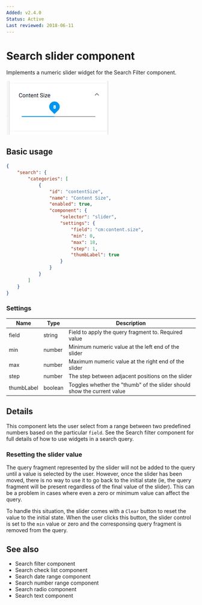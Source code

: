 ```yaml
---
Added: v2.4.0
Status: Active
Last reviewed: 2018-06-11
---
```


# Search slider component 

Implements a numeric slider widget for the Search Filter component.

![Slider Widget](../docassets/images/search-slider.png)

## Basic usage

```json
{
    "search": {
        "categories": [
            {
                "id": "contentSize",
                "name": "Content Size",
                "enabled": true,
                "component": {
                    "selector": "slider",
                    "settings": {
                        "field": "cm:content.size",
                        "min": 0,
                        "max": 18,
                        "step": 1,
                        "thumbLabel": true
                    }
                }
            }
        ]
    }
}
```

### Settings

| Name | Type | Description |
| ---- | ---- | ----------- |
| field | string | Field to apply the query fragment to. Required value |
| min | number | Minimum numeric value at the left end of the slider |
| max | number | Maximum numeric value at the right end of the slider |
| step | number | The step between adjacent positions on the slider |
| thumbLabel | boolean | Toggles whether the "thumb" of the slider should show the current value |

## Details

This component lets the user select from a range between two predefined numbers based on the
particular `field`. See the Search filter component for full
details of how to use widgets in a search query.

### Resetting the slider value

The query fragment represented by the slider will not be added to the query until a value is
selected by the user. However, once the slider has been moved, there is no way to use it to
go back to the initial state (ie, the query fragment will be present regardless of the final
value of the slider). This can be a problem in cases where even a zero or minimum value can
affect the query.

To handle this situation, the slider comes with a `Clear` button to reset the value to the
initial state. When the user clicks this button, the slider control is set to the `min` value
or zero and the corresponsing query fragment is removed from the query.

## See also

- Search filter component
- Search check list component
- Search date range component
- Search number range component
- Search radio component
- Search text component
